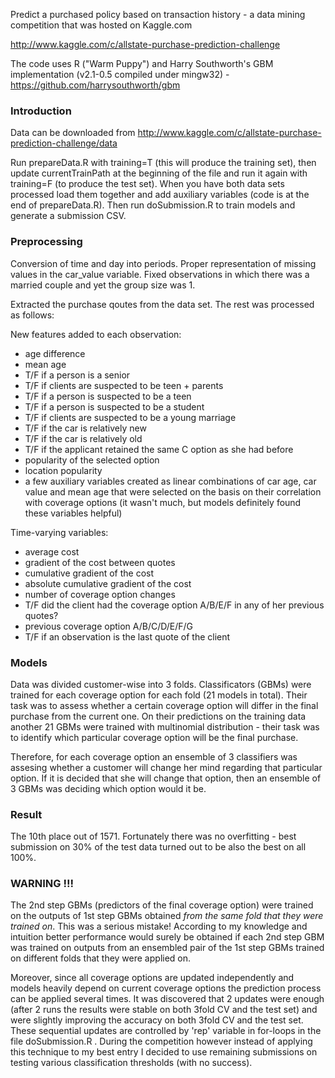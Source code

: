 Predict a purchased policy based on transaction history - a data mining competition that was hosted on Kaggle.com

http://www.kaggle.com/c/allstate-purchase-prediction-challenge

The code uses R ("Warm Puppy") and Harry Southworth's GBM implementation (v2.1-0.5 compiled under mingw32) - https://github.com/harrysouthworth/gbm

### Introduction
Data can be downloaded from http://www.kaggle.com/c/allstate-purchase-prediction-challenge/data

Run prepareData.R with training=T (this will produce the training set), then update currentTrainPath at the beginning of the file and run it again with training=F (to produce the test set). When you have both data sets processed load them together and add auxiliary variables (code is at the end of prepareData.R). Then run doSubmission.R to train models and generate a submission CSV.

### Preprocessing
Conversion of time and day into periods. Proper representation of missing values in the car_value variable. Fixed observations in which there was a married couple and yet the group size was 1.

Extracted the purchase qoutes from the data set. The rest was processed as follows:

New features added to each observation:
- age difference
- mean age
- T/F if a person is a senior
- T/F if clients are suspected to be teen + parents
- T/F if a person is suspected to be a teen
- T/F if a person is suspected to be a student
- T/F if clients are suspected to be a young marriage
- T/F if the car is relatively new
- T/F if the car is relatively old
- T/F if the applicant retained the same C option as she had before
- popularity of the selected option
- location popularity
- a few auxiliary variables created as linear combinations of car age, car value and mean age that were selected on the basis on their correlation with coverage options (it wasn't much, but models definitely found these variables helpful)

Time-varying variables:
- average cost
- gradient of the cost between quotes
- cumulative gradient of the cost
- absolute cumulative gradient of the cost
- number of coverage option changes
- T/F did the client had the coverage option A/B/E/F in any of her previous quotes?
- previous coverage option A/B/C/D/E/F/G
- T/F if an observation is the last quote of the client

### Models
Data was divided customer-wise into 3 folds. Classificators (GBMs) were trained for each coverage option for each fold (21 models in total). Their task was to assess whether a certain coverage option will differ in the final purchase from the current one. On their predictions on the training data another 21 GBMs were trained with multinomial distribution - their task was to identify which particular coverage option will be the final purchase.

Therefore, for each coverage option an ensemble of 3 classifiers was assesing whether a customer will change her mind regarding that particular option. If it is decided that she will change that option, then an ensemble of 3 GBMs was deciding which option would it be.

### Result
The 10th place out of 1571. Fortunately there was no overfitting - best submission on 30% of the test data turned out to be also the best on all 100%.

### WARNING !!!
The 2nd step GBMs (predictors of the final coverage option) were trained on the outputs of 1st step GBMs obtained *from the same fold that they were trained on*. This was a serious mistake! According to my knowledge and intuition better performance would surely be obtained if each 2nd step GBM was trained on outputs from an ensembled pair of the 1st step GBMs trained on different folds that they were applied on.

Moreover, since all coverage options are updated independently and models heavily depend on current coverage options the prediction process can be applied several times. It was discovered that 2 updates were enough (after 2 runs the results were stable on both 3fold CV and the test set) and were slightly improving the accuracy on both 3fold CV and the test set. These sequential updates are controlled by 'rep' variable in for-loops in the file doSubmission.R . During the competition however instead of applying this technique to my best entry I decided to use remaining submissions on testing various classification thresholds (with no success).